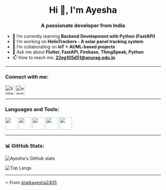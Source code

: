 <h1 align="center">Hi 👋, I'm Ayesha</h1>
<h3 align="center">A passionate developer from India</h3>

- 🌱 I’m currently learning **Backend Development with Python (FastAPI)**  
- 🔭 I’m working on **HelioTrackers - A solar panel tracking system**
- 👯 I’m collaborating on **IoT + AI/ML-based projects**
- 💬 Ask me about **Flutter, FastAPI, Firebase, ThingSpeak, Python**
- 📫 How to reach me: **22eg105d51@anurag.edu.in**

---

<h3 align="left">Connect with me:</h3>
<p align="left">
<a href="https://www.linkedin.com/in/ayesha-shaik-685327287/" target="blank"><img align="center" src="https://cdn-icons-png.flaticon.com/512/174/174857.png" alt="linkedin" height="30" width="30" /></a>
<a href="mailto:22eg105d51@anurag.edu.in"><img align="center" src="https://cdn-icons-png.flaticon.com/512/732/732200.png" alt="email" height="30" width="30" /></a>
</p>

---

<h3 align="left">Languages and Tools:</h3>
<p align="left">
  <img src="https://cdn.jsdelivr.net/gh/devicons/devicon/icons/python/python-original.svg" width="40" height="40"/>
  <img src="https://cdn.jsdelivr.net/gh/devicons/devicon/icons/flutter/flutter-original.svg" width="40" height="40"/>
  <img src="https://cdn.jsdelivr.net/gh/devicons/devicon/icons/firebase/firebase-plain.svg" width="40" height="40"/>
  <img src="https://cdn.jsdelivr.net/gh/devicons/devicon/icons/mysql/mysql-original.svg" width="40" height="40"/>
  <img src="https://cdn.jsdelivr.net/gh/devicons/devicon/icons/javascript/javascript-original.svg" width="40" height="40"/>
</p>

---

### 📊 GitHub Stats:

![Ayesha's GitHub stats](https://github-readme-stats.vercel.app/api?username=shaikayesha2405&show_icons=true&theme=radical)

![Top Langs](https://github-readme-stats.vercel.app/api/top-langs/?username=shaikayesha2405&layout=compact&theme=radical)

---

⭐️ From [shaikayesha2405](https://github.com/shaikayesha2405)
